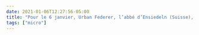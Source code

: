```yaml
---
date: 2021-01-06T12:27:56-05:00
title: "Pour le 6 janvier, Urban Federer, l’abbé d’Ensiedeln (Suisse), écrit au sujet de « la peur d’être perdant » de Hérode et Saül, qui a inspiré « une jalousie, laquelle les a poussés a la haine meurtrière ». C’est un message pour l’Épiphanie pour tous l..."
tags: ["micro"]
---
```

